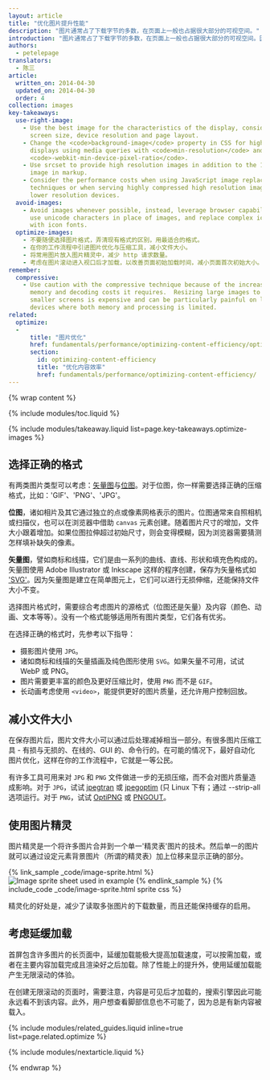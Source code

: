 ```yaml
---
layout: article
title: "优化图片提升性能"
description: "图片通常占了下载字节的多数，在页面上一般也占据很大部分的可视空间。"
introduction: "图片通常占了下载字节的多数，在页面上一般也占据很大部分的可视空间。因此，优化图片通常可以最大限度地给你的网站节省字节并提升性能：浏览器要下载的字节越少，客户端对带宽的竞争就越小，浏览器下载、显示所有资源的速度就越快。"
authors:
  - petelepage
translators:
  - 陈三
article:
  written_on: 2014-04-30
  updated_on: 2014-04-30
  order: 4
collection: images
key-takeaways:
  use-right-image:
    - Use the best image for the characteristics of the display, consider
      screen size, device resolution and page layout.
    - Change the <code>background-image</code> property in CSS for high DPI
      displays using media queries with <code>min-resolution</code> and
      <code>-webkit-min-device-pixel-ratio</code>.
    - Use srcset to provide high resolution images in addition to the 1x
      image in markup.
    - Consider the performance costs when using JavaScript image replacement
      techniques or when serving highly compressed high resolution images to
      lower resolution devices.
  avoid-images:
    - Avoid images whenever possible, instead, leverage browser capabilities,
      use unicode characters in place of images, and replace complex icons
      with icon fonts.
  optimize-images:
    - 不要随便选择图片格式，弄清现有格式的区别，用最适合的格式。
    - 在你的工作流程中引进图片优化与压缩工具，减小文件大小。
    - 将常用图片放入图片精灵中，减少 http 请求数量。
    - 考虑在图片滚动进入视口后才加载，以改善页面初始加载时间，减小页面首次初始大小。
remember:
  compressive:
    - Use caution with the compressive technique because of the increased
      memory and decoding costs it requires.  Resizing large images to fit on
      smaller screens is expensive and can be particularly painful on low-end
      devices where both memory and processing is limited.
related:
  optimize:
  -
      title: "图片优化"
      href: fundamentals/performance/optimizing-content-efficiency/optimize-encoding-and-transfer.html#image-optimization
      section:
        id: optimizing-content-efficiency
        title: "优化内容效率"
        href: fundamentals/performance/optimizing-content-efficiency/
---
```


{% wrap content %}

{% include modules/toc.liquid %}

{% include modules/takeaway.liquid list=page.key-takeaways.optimize-images %}

## 选择正确的格式

有两类图片类型可以考虑：[矢量图](http://en.wikipedia.org/wiki/Vector_graphics)与[位图](http://en.wikipedia.org/wiki/Raster_graphics)。对于位图，你一样需要选择正确的压缩格式，比如：'GIF'、'PNG'、'JPG'。

**位图**，诸如相片及其它通过独立的点或像素网格表示的图片。位图通常来自照相机或扫描仪，也可以在浏览器中借助 `canvas` 元素创建。随着图片尺寸的增加，文件大小跟着增加。如果位图拉伸超过初始尺寸，则会变得模糊，因为浏览器需要猜测怎样填补缺失的像素。

**矢量图**，譬如商标和线描，它们是由一系列的曲线、直线、形状和填充色构成的。矢量图使用 Adobe Illustrator 或 Inkscape 这样的程序创建，保存为矢量格式如 ['SVG'](http://css-tricks.com/using-svg/)。因为矢量图是建立在简单图元上，它们可以进行无损伸缩，还能保持文件大小不变。

选择图片格式时，需要综合考虑图片的源格式（位图还是矢量）及内容（颜色、动画、文本等等）。没有一个格式能够适用所有图片类型，它们各有优劣。

在选择正确的格式时，先参考以下指导：

* 摄影图片使用 `JPG`。
* 诸如商标和线描的矢量插画及纯色图形使用 `SVG`。如果矢量不可用，试试 WebP 或 PNG。
* 图片需要更丰富的颜色及更好压缩比时，使用 `PNG` 而不是 `GIF`。
* 长动画考虑使用 `<video>`，能提供更好的图片质量，还允许用户控制回放。

## 减小文件大小

在保存图片后，图片文件大小可以通过后处理减掉相当一部分。有很多图片压缩工具 - 有损与无损的、在线的、GUI 的、命令行的。在可能的情况下，最好自动化图片优化，这样在你的工作流程中，它就是一等公民。

有许多工具可用来对 `JPG` 和 `PNG` 文件做进一步的无损压缩，而不会对图片质量造成影响。对于 `JPG`，试试 [jpegtran](http://jpegclub.org/) 或 [jpegoptim](http://freshmeat.net/projects/jpegoptim/) (只 Linux 下有；通过 --strip-all 选项运行。对于 `PNG`，试试 [OptiPNG](http://optipng.sourceforge.net/) 或 [PNGOUT](http://www.advsys.net/ken/util/pngout.htm)。

## 使用图片精灵

图片精灵是一个将许多图片合并到一个单一'精灵表'图片的技术。然后单一的图片就可以通过设定元素背景图片（所谓的精灵表）加上位移来显示正确的部分。

{% link_sample _code/image-sprite.html %}
<img src="img/sprite-sheet.png" class="center" alt="Image sprite sheet used in example">
{% endlink_sample %}
{% include_code _code/image-sprite.html sprite css %}

精灵化的好处是，减少了读取多张图片的下载数量，而且还能保持缓存的启用。

## 考虑延缓加载

首屏包含许多图片的长页面中，延缓加载能极大提高加载速度，可以按需加载，或者在主要内容加载完成且渲染好之后加载。除了性能上的提升外，使用延缓加载能产生无限滚动的体验。

在创建无限滚动的页面时，需要注意，内容是可见后才加载的，搜索引擎因此可能永远看不到该内容。此外，用户想查看脚部信息也不可能了，因为总是有新内容被载入。

{% include modules/related_guides.liquid inline=true list=page.related.optimize %}

{% include modules/nextarticle.liquid %}

{% endwrap %}
